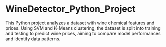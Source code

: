 # WineDetector_Python_Project
This Python project analyzes a dataset with wine chemical features and prices. Using SVM and K-Means clustering, the dataset is split into training and testing to predict wine prices, aiming to compare model performances and identify data patterns.
